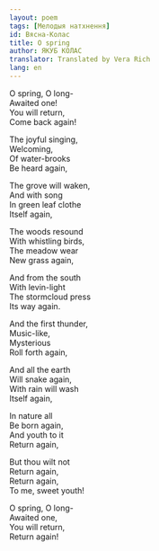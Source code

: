 ```yaml
---
layout: poem
tags: [Мелодыя натхнення]
id: Вясна-Колас
title: O spring
author: ЯКУБ КОЛАС
translator: Translated by Vera Rich
lang: en
---
```


O spring, O long-  
Awaited one!  
You will return,  
Come back again!

The joyful singing,  
Welcoming,  
Of water-brooks  
Be heard again,

The grove will waken,  
And with song  
In green leaf clothe  
Itself again,

The woods resound  
With whistling birds,  
The meadow wear  
New grass again,

And from the south  
With levin-light  
The stormcloud press  
Its way again.

And the first thunder,  
Music-like,  
Mysterious  
Roll forth again,

And all the earth  
Will snake again,  
With rain will wash  
Itself again,

In nature all  
Be born again,  
And youth to it  
Return again,

But thou wilt not  
Return again,  
Return again,  
To me, sweet youth!

O spring, O long-  
Awaited one,  
You will return,  
Return again!